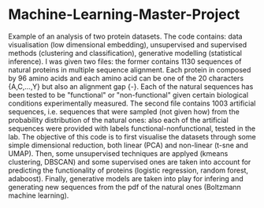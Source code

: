 # Machine-Learning-Master-Project
Example of an analysis of two protein datasets. The code contains: data visualisation (low dimensional embedding), unsupervised and supervised methods (clustering and classification), generative modelling (statistical inference).
I was given two files: the former contains 1130 sequences of natural proteins in multiple sequence alignment. Each protein in composed by 96 amino acids and each amino acid can be one of the 20 characters {A,C,...,Y} but also an alignment gap {-}. Each of the natural sequences has been tested to be "functional" or "non-functional" given certain biological conditions experimentally measured. The second file contains 1003 artificial sequences, i.e. sequences that were sampled (not given how) from the probability distribution of the natural ones: also each of the artificial sequences were provided with labels functional-nonfunctional, tested in the lab.
The objective of this code is to first visualise the datasets through some simple dimensional reduction, both linear (PCA) and non-linear (t-sne and UMAP). Then, some unsupervised techniques are applyed (kmeans clustering, DBSCAN) and some supervised ones are taken into account for predicting the functionality of proteins (logistic regression, random forest, adaboost). Finally, generative models are taken into play for infering and generating new sequences from the pdf of the natural ones (Boltzmann machine learning).
